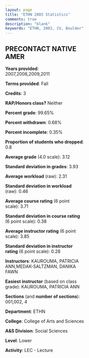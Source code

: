 ```yaml
---
layout: page
title: "ETHN 2003 Statistics"
comments: true
description: "blank"
keywords: "ETHN, 2003, CU, Boulder"
--- 
```

<head>
<script src="https://ajax.googleapis.com/ajax/libs/jquery/2.1.3/jquery.min.js"></script>
<script src="https://dl.dropboxusercontent.com/s/pc42nxpaw1ea4o9/highcharts.js?dl=0"></script>
<!-- <script src="../assets/js/highcharts.js"></script> -->
<style type="text/css">@font-face {
	font-family: "Bebas Neue";
	src: url(https://www.filehosting.org/file/details/544349/BebasNeue%20Regular.otf) format("opentype");
	}
	h1.Bebas { 
		font-family: "Bebas Neue", Verdana, Tahoma;
	}
</style>
</head>
<body>
	<div id="container" style="float: right; width: 45%; height: 88%; margin-left: 2.5%; margin-right: 2.5%;"></div>
	<script language="JavaScript">
		$(document).ready(function() {
		var chart = {type: 'column'};
		var title = {text: 'Grade Distribution'};
		var xAxis = {categories: ['A','B','C','D','F'],crosshair: true};
		var yAxis = {min: 0,title: {text: 'Percentage'}};
		var tooltip = {headerFormat: '<center><b><span style="font-size:20px">{point.key}</span></b></center>',
		               pointFormat: '<td style="padding:0"><b>{point.y:.1f}%</b></td>',
		               footerFormat: '</table>',shared: true,useHTML: true};
		var plotOptions = {column: {pointPadding: 0.0,borderWidth: 0}};  
		var credits = {enabled: false};var series= [{name: 'Percent',data: [36.29,46.37,13.31,1.61,2.42,]}];
		var json = {};
		json.chart = chart;
		json.title = title;
		json.tooltip = tooltip;
		json.xAxis = xAxis;
		json.yAxis = yAxis;  
		json.series = series;
		json.plotOptions = plotOptions;  
		json.credits = credits;
		$('#container').highcharts(json);
	});
	</script>
</body>
			   
## PRECONTACT NATIVE AMER

**Years provided**: 2007,2008,2009,2011

**Terms provided**: Fall

**Credits**: 3

**RAP/Honors class?** Neither

**Percent grade**: 99.65%

**Percent withdrawn**: 0.68%

**Percent incomplete**: 0.35%

**Proportion of students who dropped**: 0.8

**Average grade** (4.0 scale): 3.12

**Standard deviation in grades**: 3.93

**Average workload** (raw): 2.31

**Standard deviation in workload** (raw): 0.46

**Average course rating** (6 point scale): 3.71

**Standard deviation in course rating** (6 point scale): 0.38

**Average instructor rating** (6 point scale): 3.85

**Standard deviation in instructor rating** (6 point scale): 0.28

**Instructors**: KAUROUMA, PATRICIA ANN,MEDAK-SALTZMAN, DANIKA FAWN

**Easiest instructor** (based on class grade): KAUROUMA, PATRICIA ANN

**Sections** (and **number of sections**): 001,002, 4

**Department**: ETHN

**College**: College of Arts and Sciences

**A&S Division**: Social Sciences

**Level**: Lower

**Activity**: LEC - Lecture